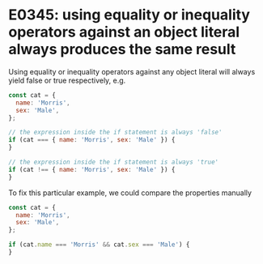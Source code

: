 # E0345: using equality or inequality operators against an object literal always produces the same result


Using equality or inequality operators against any object literal will always yield false or true respectively, e.g. 

```javascript
const cat = {
  name: 'Morris',
  sex: 'Male',
};

// the expression inside the if statement is always 'false'
if (cat === { name: 'Morris', sex: 'Male' }) { 
}

// the expression inside the if statement is always 'true'
if (cat !== { name: 'Morris', sex: 'Male' }) { 
}
```

To fix this particular example, we could compare the properties manually

```javascript
const cat = {
  name: 'Morris',
  sex: 'Male',
};

if (cat.name === 'Morris' && cat.sex === 'Male') {
}
```
